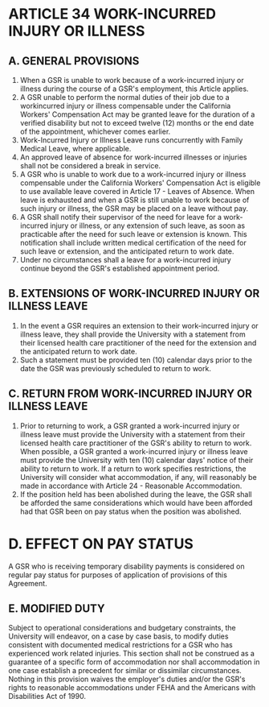 # ARTICLE 34 WORK-INCURRED INJURY OR ILLNESS 

## A. GENERAL PROVISIONS

1. When a GSR is unable to work because of a work-incurred injury or illness during the course of a GSR's employment, this Article applies.
2. A GSR unable to perform the normal duties of their job due to a workincurred injury or illness compensable under the California Workers' Compensation Act may be granted leave for the duration of a verified disability but not to exceed twelve (12) months or the end date of the appointment, whichever comes earlier.
3. Work-Incurred Injury or Illness Leave runs concurrently with Family Medical Leave, where applicable.
4. An approved leave of absence for work-incurred illnesses or injuries shall not be considered a break in service.
5. A GSR who is unable to work due to a work-incurred injury or illness compensable under the California Workers' Compensation Act is eligible to use available leave covered in Article 17 - Leaves of Absence. When leave is exhausted and when a GSR is still unable to work because of such injury or illness, the GSR may be placed on a leave without pay.
6. A GSR shall notify their supervisor of the need for leave for a work-incurred injury or illness, or any extension of such leave, as soon as practicable after the need for such leave or extension is known. This notification shall include written medical certification of the need for such leave or extension, and the anticipated return to work date.
7. Under no circumstances shall a leave for a work-incurred injury continue beyond the GSR's established appointment period.

## B. EXTENSIONS OF WORK-INCURRED INJURY OR ILLNESS LEAVE

1. In the event a GSR requires an extension to their work-incurred injury or illness leave, they shall provide the University with a statement from their licensed health care practitioner of the need for the extension and the anticipated return to work date.
2. Such a statement must be provided ten (10) calendar days prior to the date the GSR was previously scheduled to return to work.

## C. RETURN FROM WORK-INCURRED INJURY OR ILLNESS LEAVE

1. Prior to returning to work, a GSR granted a work-incurred injury or illness leave must provide the University with a statement from their licensed health care practitioner of the GSR's ability to return to work. When possible, a GSR granted a work-incurred injury or illness leave must provide the University with ten (10) calendar days' notice of their ability to return to work. If a return to work specifies restrictions, the University will consider what accommodation, if any, will reasonably be made in accordance with Article 24 - Reasonable Accommodation.
2. If the position held has been abolished during the leave, the GSR shall be afforded the same considerations which would have been afforded had that GSR been on pay status when the position was abolished.

# D. EFFECT ON PAY STATUS

A GSR who is receiving temporary disability payments is considered on regular pay status for purposes of application of provisions of this Agreement.

## E. MODIFIED DUTY

Subject to operational considerations and budgetary constraints, the University will endeavor, on a case by case basis, to modify duties consistent with documented medical restrictions for a GSR who has experienced work related injuries. This section shall not be construed as a guarantee of a specific form of accommodation nor shall accommodation in one case establish a precedent for similar or dissimilar circumstances. Nothing in this provision waives the employer's duties and/or the GSR's rights to reasonable accommodations under FEHA and the Americans with Disabilities Act of 1990.

